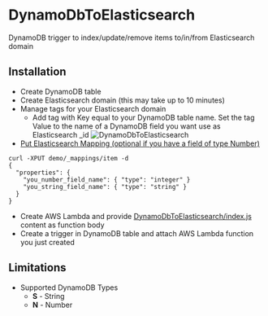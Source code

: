 # DynamoDbToElasticsearch
DynamoDB trigger to index/update/remove items to/in/from Elasticsearch domain

## Installation

* Create DynamoDB table
* Create Elasticsearch domain (this may take up to 10 minutes)
* Manage tags for your Elasticsearch domain
  * Add tag with Key equal to your DynamoDB table name. Set the tag Value to the name of a DynamoDB field you want use as Elasticsearch _id
    ![DynamoDbToElasticsearch](https://velaskec.com/assets/images/DynamoDbToElasticsearch.png)
* [Put Elasticsearch Mapping (optional if you have a field of type Number)](https://www.elastic.co/guide/en/elasticsearch/reference/current/indices-put-mapping.html)
```
curl -XPUT demo/_mappings/item -d 
{
  "properties": {
    "you_number_field_name": { "type": "integer" }
    "you_string_field_name": { "type": "string" }
  }
}
```
* Create AWS Lambda and provide [DynamoDbToElasticsearch/index.js](index.js) content as function body
* Create a trigger in DynamoDB table and attach AWS Lambda function you just created

## Limitations

* Supported DynamoDB Types
  * **S** - String
  * **N** - Number

